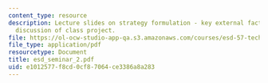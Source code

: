 ```yaml
---
content_type: resource
description: Lecture slides on strategy formulation - key external factors, and initial
  discussion of class project.
file: https://ol-ocw-studio-app-qa.s3.amazonaws.com/courses/esd-57-technology-based-business-transformation-fall-2007/e1012577f8cd0cf87064ce3386a8a283_esd_seminar_2.pdf
file_type: application/pdf
resourcetype: Document
title: esd_seminar_2.pdf
uid: e1012577-f8cd-0cf8-7064-ce3386a8a283
---
```

